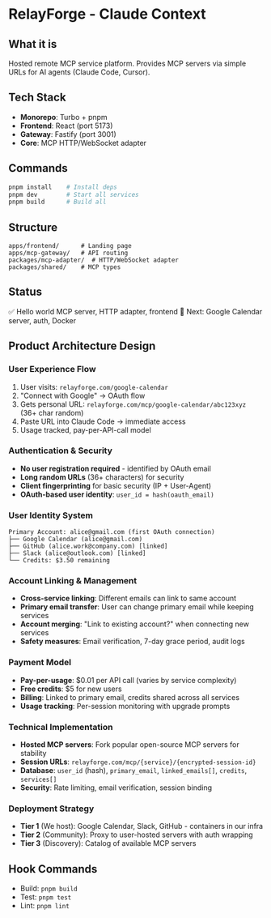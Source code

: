 # RelayForge - Claude Context

## What it is
Hosted remote MCP service platform. Provides MCP servers via simple URLs for AI agents (Claude Code, Cursor).

## Tech Stack
- **Monorepo**: Turbo + pnpm
- **Frontend**: React (port 5173)  
- **Gateway**: Fastify (port 3001)
- **Core**: MCP HTTP/WebSocket adapter

## Commands
```bash
pnpm install    # Install deps
pnpm dev        # Start all services
pnpm build      # Build all
```

## Structure
```
apps/frontend/      # Landing page
apps/mcp-gateway/   # API routing
packages/mcp-adapter/  # HTTP/WebSocket adapter
packages/shared/    # MCP types
```

## Status
✅ Hello world MCP server, HTTP adapter, frontend
🔄 Next: Google Calendar server, auth, Docker

## Product Architecture Design

### User Experience Flow
1. User visits: `relayforge.com/google-calendar`
2. "Connect with Google" → OAuth flow
3. Gets personal URL: `relayforge.com/mcp/google-calendar/abc123xyz` (36+ char random)
4. Paste URL into Claude Code → immediate access
5. Usage tracked, pay-per-API-call model

### Authentication & Security
- **No user registration required** - identified by OAuth email
- **Long random URLs** (36+ characters) for security
- **Client fingerprinting** for basic security (IP + User-Agent)
- **OAuth-based user identity**: `user_id = hash(oauth_email)`

### User Identity System
```
Primary Account: alice@gmail.com (first OAuth connection)
├── Google Calendar (alice@gmail.com) 
├── GitHub (alice.work@company.com) [linked]
├── Slack (alice@outlook.com) [linked]
└── Credits: $3.50 remaining
```

### Account Linking & Management
- **Cross-service linking**: Different emails can link to same account
- **Primary email transfer**: User can change primary email while keeping services
- **Account merging**: "Link to existing account?" when connecting new services
- **Safety measures**: Email verification, 7-day grace period, audit logs

### Payment Model
- **Pay-per-usage**: $0.01 per API call (varies by service complexity)
- **Free credits**: $5 for new users
- **Billing**: Linked to primary email, credits shared across all services
- **Usage tracking**: Per-session monitoring with upgrade prompts

### Technical Implementation
- **Hosted MCP servers**: Fork popular open-source MCP servers for stability
- **Session URLs**: `relayforge.com/mcp/{service}/{encrypted-session-id}`
- **Database**: `user_id` (hash), `primary_email`, `linked_emails[]`, `credits`, `services[]`
- **Security**: Rate limiting, email verification, session binding

### Deployment Strategy
- **Tier 1** (We host): Google Calendar, Slack, GitHub - containers in our infra
- **Tier 2** (Community): Proxy to user-hosted servers with auth wrapping  
- **Tier 3** (Discovery): Catalog of available MCP servers

## Hook Commands
- Build: `pnpm build`
- Test: `pnpm test` 
- Lint: `pnpm lint`